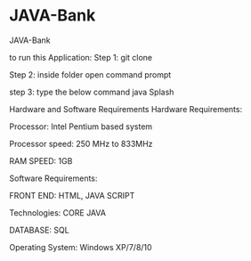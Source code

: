 # JAVA-Bank
JAVA-Bank


to run this Application:
Step 1:
git clone

Step 2:
inside folder open command prompt

step 3:
type the below command
java Splash

Hardware and Software Requirements 
Hardware Requirements: 

Processor: Intel Pentium based system

Processor speed:  250 MHz to 833MHz

RAM SPEED:  1GB 

Software Requirements: 

FRONT END: HTML, JAVA SCRIPT

Technologies: CORE JAVA

DATABASE: SQL

Operating System: Windows XP/7/8/10

